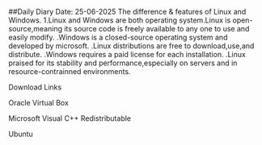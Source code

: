 ##Daily Diary
Date: 25-06-2025
  The difference & features of Linux and Windows.
1.Linux and Windows are both operating system.Linux is open-source,meaning its source code is freely available to any one to use and easily modify.
.Windows is a closed-source operating system and developed by microsoft.
.Linux distributions are free to download,use,and distribute.
.Windows requires a paid license for each installation.
.Linux praised for its stability and performance,especially on servers and in resource-contrainned environments.

Download Links

Oracle Virtual Box

Microsoft Visual C++ Redistributable

Ubuntu 


